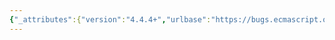 ```yaml
---
{"_attributes":{"version":"4.4.4+","urlbase":"https://bugs.ecmascript.org/","maintainer":"dherman@mozilla.com"},"bug":{"bug_id":4220,"creation_ts":"2015-03-26 16:06:00 -0700","short_desc":"Ch. 25: Various editorial issues","delta_ts":"2015-04-03 12:35:31 -0700","product":"Draft for 6th Edition","component":"editorial issue","version":"Rev 36: March 17, 2015 Release Candidate 3","rep_platform":"All","op_sys":"All","bug_status":"RESOLVED","resolution":"FIXED","priority":"Normal","bug_severity":"normal","everconfirmed":true,"reporter":{"uid":"andrebargull","name":"André Bargull"},"assigned_to":{"uid":"allen","name":"Allen Wirfs-Brock"},"long_desc":[{"commentid":13937,"comment_count":0,"who":{"uid":"andrebargull","name":"André Bargull"},"bug_when":"2015-03-26 16:06:57 -0700","thetext":"25.2.3 Properties of the GeneratorFunction Prototype Object\n  1st para: \"and is itself\" -> \", it is itself\"\n\n\n25.2.4.2 prototype\n  > before the generator function object is invoked as a constructor for that newly created object.\n\n  But generator functions are not used as constructor functions.\n\n\n25.4.1.3.2 Promise Resolve Functions\n  Step 6a: \"newly-created\" -> \"newly created\"\n\n\n25.4.1.8 TriggerPromiseReactions ( reactions, argument )\n  Preamble: \n  > The abstract operation TriggerPromiseReactions takes a collection of functions to trigger in the next Job, and calls them, passing each the given argument.\n\n  `reactions` is a collection of PromiseReaction records, not a collection of functions. \"to trigger in the next Job\", but TriggerPromiseReactions enqueues multiple Jobs (or at least can enqueue multiple Jobs).\n\n\n25.4.4.3.1 PerformPromiseRaceLoop( iteratorRecord, promiseCapability, C )\n  Title: -> \"Runtime Semantics: PerformPromiseRace( iteratorRecord, promiseCapability, C )\"\n\n\nTable 59 — Internal Slots of Promise Instances\n  [[PromiseState]] - Description: `undefined` can be removed.\n  [[PromiseFulfillReactions]] - Description: Missing space 'the\"fulfilled\"'\n  [[PromiseRejectReactions]] - Description: Missing space 'the\"rejected\"'"},{"commentid":13968,"comment_count":1,"who":{"uid":"allen","name":"Allen Wirfs-Brock"},"bug_when":"2015-03-31 13:52:23 -0700","thetext":"25.2.4.2 GeneratorFunctions actually have a [[Construct]] so they can be invoked using 'new'.  Regardless, I still cleanup the langauge in this paragraph."},{"commentid":13969,"comment_count":2,"who":{"uid":"allen","name":"Allen Wirfs-Brock"},"bug_when":"2015-03-31 14:03:06 -0700","thetext":"fixed in rev37 editor's draft"},{"commentid":14046,"comment_count":3,"who":{"uid":"allen","name":"Allen Wirfs-Brock"},"bug_when":"2015-04-03 12:35:31 -0700","thetext":"In Rev37"}]}}
---
```

